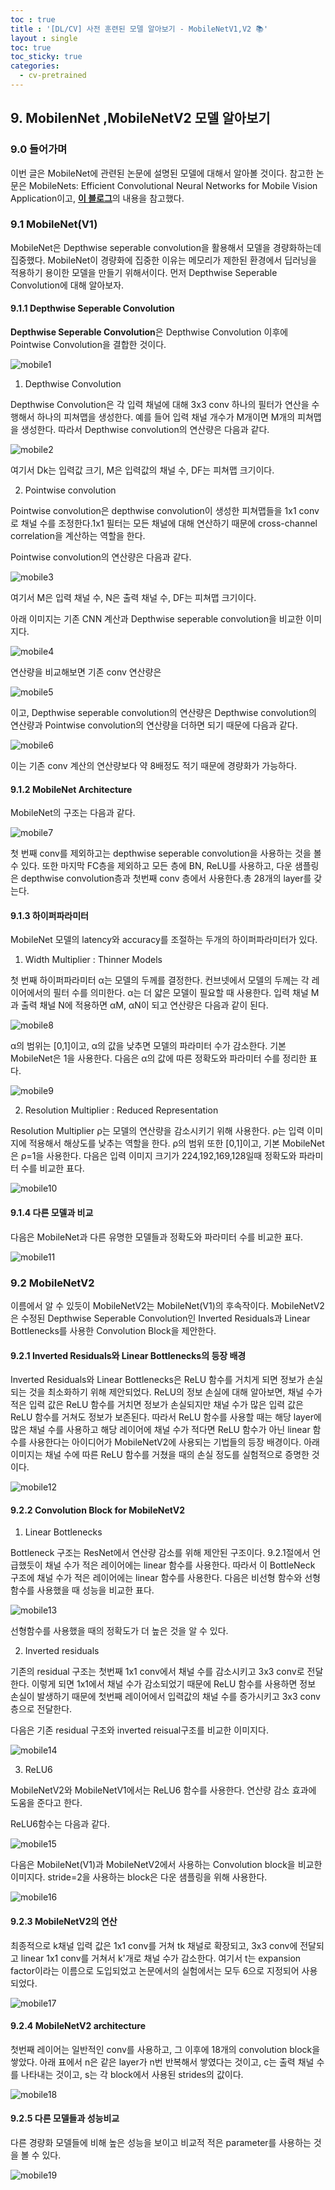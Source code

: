 ```yaml
---
toc : true
title : '[DL/CV] 사전 훈련된 모델 알아보기 - MobileNetV1,V2 📚'
layout : single
toc: true
toc_sticky: true
categories:
  - cv-pretrained
---
```


## 9. MobilenNet ,MobileNetV2 모델 알아보기

### 9.0 들어가며
이번 글은 MobileNet에 관련된 논문에 설명된 모델에 대해서 알아볼 것이다. 참고한 논문은 MobileNets: Efficient Convolutional Neural Networks for Mobile Vision Application이고, [**이 블로그**](https://deep-learning-study.tistory.com/532)의 내용을 참고했다.

### 9.1 MobileNet(V1)
MobileNet은 Depthwise seperable convolution을 활용해서 모델을 경량화하는데 집중했다. MobileNet이 경량화에 집중한 이유는 메모리가 제한된 환경에서 딥러닝을 적용하기 용이한 모델을 만들기 위해서이다. 먼저 Depthwise Seperable Convolution에 대해 알아보자.

#### 9.1.1 Depthwise Seperable Convolution
**Depthwise Seperable Convolution**은 Depthwise Convolution 이후에 Pointwise Convolution을 결합한 것이다. 

![mobile1](https://user-images.githubusercontent.com/77332628/204940889-cb20724d-3e93-4de7-a5d9-35aad6f4507e.png)

1. Depthwise Convolution

Depthwise Convolution은 각 입력 채널에 대해 3x3 conv 하나의 필터가 연산을 수행해서 하나의 피쳐맵을 생성한다. 예를 들어 입력 채널 개수가 M개이면 M개의 피쳐맵을 생성한다. 따라서 Depthwise convolution의 연산량은 다음과 같다.

![mobile2](https://user-images.githubusercontent.com/77332628/204940893-89090409-293c-4aa0-8877-8fde070f1eb3.png)

여기서 Dk는 입력값 크기, M은 입력값의 채널 수, DF는 피쳐맵 크기이다.

2. Pointwise convolution

Pointwise convolution은 depthwise convolution이 생성한 피쳐맵들을 1x1 conv로 채널 수를 조정한다.1x1 필터는 모든 채널에 대해 연산하기 때문에 cross-channel correlation을 계산하는 역할을 한다.

Pointwise convolution의 연산량은 다음과 같다.

![mobile3](https://user-images.githubusercontent.com/77332628/204940895-1077c33d-0b05-4fd6-82e4-89adca86c4b8.png)

여기서 M은 입력 채널 수, N은 출력 채널 수, DF는 피쳐맵 크기이다.

아래 이미지는 기존 CNN 계산과 Depthwise seperable convolution을 비교한 이미지다. 

![mobile4](https://user-images.githubusercontent.com/77332628/204940901-1cad8a89-e587-4f1b-ac68-64b52733dbd1.png)

연산량을 비교해보면 기존 conv 연산량은 

![mobile5](https://user-images.githubusercontent.com/77332628/204940905-a8333882-6b00-4d50-aaeb-f81a016d5792.png) 

이고, Depthwise seperable convolution의 연산량은 Depthwise convolution의 연산량과 Pointwise convolution의 연산량을 더하면 되기 때문에 다음과 같다.

![mobile6](https://user-images.githubusercontent.com/77332628/204940906-cbfd14dd-1276-4d89-84a6-c2aef1f5afaf.png)

이는 기존 conv 계산의 연산량보다 약 8배정도 적기 때문에 경량화가 가능하다.

#### 9.1.2 MobileNet Architecture

MobileNet의 구조는 다음과 같다.

![mobile7](https://user-images.githubusercontent.com/77332628/204940909-89245b70-afa0-4a37-ac86-b82c32df4506.png)

첫 번째 conv를 제외하고는 depthwise seperable convolution을 사용하는 것을 볼 수 있다. 또한 마지막 FC층을 제외하고 모든 층에 BN, ReLU를 사용하고, 다운 샘플링은 depthwise convolution층과 첫번째 conv 층에서 사용한다.총 28개의 layer를 갖는다.

#### 9.1.3 하이퍼파라미터
MobileNet 모델의 latency와 accuracy를 조절하는 두개의 하이퍼파라미터가 있다.

1. Width Multiplier : Thinner Models

첫 번째 하이퍼파라미터 α는 모델의 두께를 결정한다. 컨브넷에서 모델의 두께는 각 레이어에서의 필터 수를 의미한다. α는 더 얇은 모델이 필요할 때 사용한다. 입력 채널 M과 출력 채널 N에 적용하면 αM, αN이 되고 연산량은 다음과 같이 된다.

![mobile8](https://user-images.githubusercontent.com/77332628/204940913-9c68191a-0d10-4816-a658-777d41d49d6a.png)

α의 범위는 [0,1]이고, α의 값을 낮추면 모델의 파라미터 수가 감소한다. 기본 MobileNet은 1을 사용한다. 다음은 α의 값에 따른 정확도와 파라미터 수를 정리한 표다.

![mobile9](https://user-images.githubusercontent.com/77332628/204940915-f19647b0-1fb7-4e7d-90c3-4d79a3718c06.png)

2. Resolution Multiplier : Reduced Representation

Resolution Multiplier ρ는 모델의 연산량을 감소시키기 위해 사용한다. ρ는 입력 이미지에 적용해서 해상도를 낮추는 역할을 한다. ρ의 범위 또한 [0,1]이고, 기본 MobileNet은 ρ=1을 사용한다. 다음은 입력 이미지 크기가 224,192,169,128일때 정확도와 파라미터 수를 비교한 표다.

![mobile10](https://user-images.githubusercontent.com/77332628/204940919-0ddbf3dc-11ab-4437-b467-997fdd65ad83.png)

#### 9.1.4 다른 모델과 비교

다음은 MobileNet과 다른 유명한 모델들과 정확도와 파라미터 수를 비교한 표다.

![mobile11](https://user-images.githubusercontent.com/77332628/204940921-826d3551-5084-4659-a7db-42de259de521.png)

### 9.2 MobileNetV2

이름에서 알 수 있듯이 MobileNetV2는 MobileNet(V1)의 후속작이다. MobileNetV2은 수정된 Depthwise Seperable Convolution인 Inverted Residuals과 Linear Bottlenecks를 사용한 Convolution Block을 제안한다. 

#### 9.2.1 Inverted Residuals와 Linear Bottlenecks의 등장 배경

Inverted Residuals와 Linear Bottlenecks은 ReLU 함수를 거치게 되면 정보가 손실되는 것을 최소화하기 위해 제안되었다. ReLU의 정보 손실에 대해 알아보면, 채널 수가 적은 입력 값은 ReLU 함수를 거치면 정보가 손실되지만 채널 수가 많은 입력 값은 ReLU 함수를 거쳐도 정보가 보존된다. 따라서 ReLU 함수를 사용할 때는 해당 layer에 많은 채널 수를 사용하고 해당 레이어에 채널 수가 적다면 ReLU 함수가 아닌 linear 함수를 사용한다는 아이디어가 MobileNetV2에 사용되는 기법들의 등장 배경이다. 아래 이미지는 채널 수에 따른 ReLU 함수를 거쳤을 때의 손실 정도를 실험적으로 증명한 것이다.

![mobile12](https://user-images.githubusercontent.com/77332628/204940922-aaccddc4-e7ed-4bfd-82b0-6cf54d573099.png)

#### 9.2.2 Convolution Block for MobileNetV2

1. Linear Bottlenecks 

Bottleneck 구조는 ResNet에서 연산량 감소를 위해 제안된 구조이다. 9.2.1절에서 언급했듯이 채널 수가 적은 레이어에는 linear 함수를 사용한다. 따라서 이 BottleNeck 구조에 채널 수가 적은 레이어에는 linear 함수를 사용한다. 다음은 비선형 함수와 선형 함수를 사용했을 때 성능을 비교한 표다.

![mobile13](https://user-images.githubusercontent.com/77332628/204940926-c2f5145e-0809-4a1d-9fab-c2beb3f6d90b.png)

선형함수를 사용했을 때의 정확도가 더 높은 것을 알 수 있다.

2. Inverted residuals

기존의 residual 구조는 첫번째 1x1 conv에서 채널 수를 감소시키고 3x3 conv로 전달한다. 이렇게 되면 1x1에서 채널 수가 감소되었기 때문에 ReLU 함수를 사용하면 정보 손실이 발생하기 때문에 첫번째 레이어에서 입력값의 채널 수를 증가시키고 3x3 conv 층으로 전달한다.

다음은 기존 residual 구조와 inverted reisual구조를 비교한 이미지다.

![mobile14](https://user-images.githubusercontent.com/77332628/204940931-7ab56318-30ae-4331-88c7-3d4c7f144afc.png)

3. ReLU6

MobileNetV2와 MobileNetV1에서는 ReLU6 함수를 사용한다. 연산량 감소 효과에 도움을 준다고 한다.

ReLU6함수는 다음과 같다.

![mobile15](https://user-images.githubusercontent.com/77332628/204940933-41f5e75d-7e2d-49c8-b79c-d1427e9a7db7.png)

다음은 MobileNet(V1)과 MobileNetV2에서 사용하는 Convolution block을 비교한 이미지다. stride=2을 사용하는 block은 다운 샘플링을 위해 사용한다.

![mobile16](https://user-images.githubusercontent.com/77332628/204940937-76cc7268-2456-4cd6-9ef1-2179dd26d326.png)

#### 9.2.3 MobileNetV2의 연산

최종적으로 k채널 입력 값은 1x1 conv를 거쳐 tk 채널로 확장되고, 3x3 conv에 전달되고 linear 1x1 conv를 거쳐서 k'개로 채널 수가 감소한다. 여기서 t는 expansion factor이라는 이름으로 도입되었고 논문에서의 실험에서는 모두 6으로 지정되어 사용되었다.

![mobile17](https://user-images.githubusercontent.com/77332628/204940940-b83aac5d-a876-4a7b-a98e-52b4ba3aada8.png)

#### 9.2.4 MobileNetV2 architecture

첫번째 레이어는 일반적인 conv를 사용하고, 그 이후에 18개의 convolution block을 쌓았다. 아래 표에서 n은 같은 layer가 n번 반복해서 쌓였다는 것이고, c는 출력 채널 수를 나타내는 것이고, s는 각 block에서 사용된 strides의 값이다.

![mobile18](https://user-images.githubusercontent.com/77332628/204941504-55615669-9662-46cf-b95b-79165689bf9f.png)

#### 9.2.5 다른 모델들과 성능비교
다른 경량화 모델들에 비해 높은 성능을 보이고 비교적 적은 parameter를 사용하는 것을 볼 수 있다.

![mobile19](https://user-images.githubusercontent.com/77332628/204940941-4d3ef7c5-3916-4831-8931-1f1180fbd89a.png)

